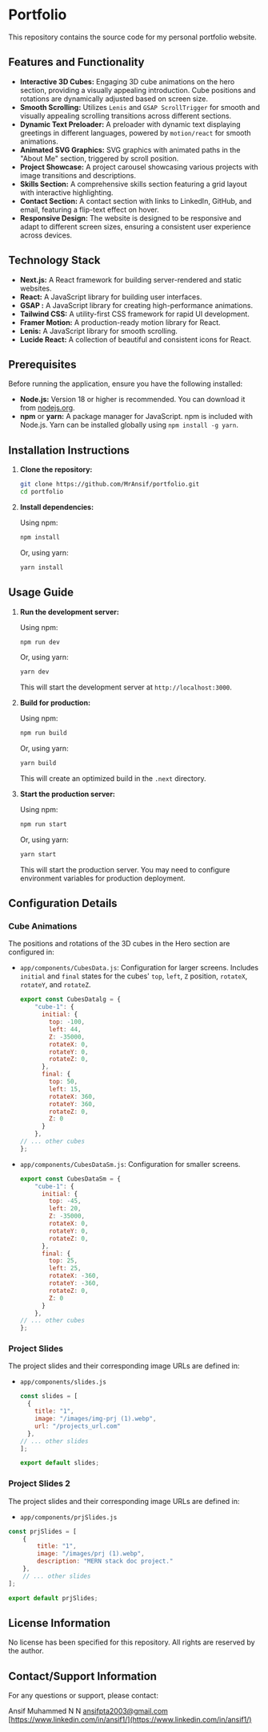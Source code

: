 # Portfolio

This repository contains the source code for my personal portfolio website.

## Features and Functionality

*   **Interactive 3D Cubes:** Engaging 3D cube animations on the hero section, providing a visually appealing introduction. Cube positions and rotations are dynamically adjusted based on screen size.
*   **Smooth Scrolling:** Utilizes `Lenis` and `GSAP ScrollTrigger` for smooth and visually appealing scrolling transitions across different sections.
*   **Dynamic Text Preloader:**  A preloader with dynamic text displaying greetings in different languages, powered by `motion/react` for smooth animations.
*   **Animated SVG Graphics:** SVG graphics with animated paths in the "About Me" section, triggered by scroll position.
*   **Project Showcase:** A project carousel showcasing various projects with image transitions and descriptions.
*   **Skills Section:** A comprehensive skills section featuring a grid layout with interactive highlighting.
*   **Contact Section:** A contact section with links to LinkedIn, GitHub, and email, featuring a flip-text effect on hover.
*   **Responsive Design:**  The website is designed to be responsive and adapt to different screen sizes, ensuring a consistent user experience across devices.

## Technology Stack

*   **Next.js:** A React framework for building server-rendered and static websites.
*   **React:** A JavaScript library for building user interfaces.
*   **GSAP :** A JavaScript library for creating high-performance animations.
*   **Tailwind CSS:** A utility-first CSS framework for rapid UI development.
*   **Framer Motion:** A production-ready motion library for React.
*   **Lenis:** A JavaScript library for smooth scrolling.
*   **Lucide React:** A collection of beautiful and consistent icons for React.

## Prerequisites

Before running the application, ensure you have the following installed:

*   **Node.js:** Version 18 or higher is recommended.  You can download it from [nodejs.org](https://nodejs.org/).
*   **npm** or **yarn:**  A package manager for JavaScript. npm is included with Node.js. Yarn can be installed globally using `npm install -g yarn`.

## Installation Instructions

1.  **Clone the repository:**

    ```bash
    git clone https://github.com/MrAnsif/portfolio.git
    cd portfolio
    ```

2.  **Install dependencies:**

    Using npm:

    ```bash
    npm install
    ```

    Or, using yarn:

    ```bash
    yarn install
    ```

## Usage Guide

1.  **Run the development server:**

    Using npm:

    ```bash
    npm run dev
    ```

    Or, using yarn:

    ```bash
    yarn dev
    ```

    This will start the development server at `http://localhost:3000`.

2.  **Build for production:**

    Using npm:

    ```bash
    npm run build
    ```

    Or, using yarn:

    ```bash
    yarn build
    ```

    This will create an optimized build in the `.next` directory.

3.  **Start the production server:**

    Using npm:

    ```bash
    npm run start
    ```

    Or, using yarn:

    ```bash
    yarn start
    ```

    This will start the production server.  You may need to configure environment variables for production deployment.

## Configuration Details

### Cube Animations

The positions and rotations of the 3D cubes in the Hero section are configured in:

*   `app/components/CubesData.js`: Configuration for larger screens. Includes `initial` and `final` states for the cubes' `top`, `left`, `Z` position, `rotateX`, `rotateY`, and `rotateZ`.

    ```javascript
    export const CubesDatalg = {
        "cube-1": {
          initial: {
            top: -100,
            left: 44,
            Z: -35000,
            rotateX: 0,
            rotateY: 0,
            rotateZ: 0,
          },
          final: {
            top: 50,
            left: 15,
            rotateX: 360,
            rotateY: 360,
            rotateZ: 0,
            Z: 0
          }
        },
    // ... other cubes
    };
    ```

*   `app/components/CubesDataSm.js`: Configuration for smaller screens.

    ```javascript
    export const CubesDataSm = {
        "cube-1": {
          initial: {
            top: -45,
            left: 20,
            Z: -35000,
            rotateX: 0,
            rotateY: 0,
            rotateZ: 0,
          },
          final: {
            top: 25,
            left: 25,
            rotateX: -360,
            rotateY: -360,
            rotateZ: 0,
            Z: 0
          }
        },
    // ... other cubes
    };
    ```

### Project Slides

The project slides and their corresponding image URLs are defined in:

*   `app/components/slides.js`

    ```javascript
    const slides = [
      {
        title: "1",
        image: "/images/img-prj (1).webp",
        url: "/projects_url.com"
      },
    // ... other slides
    ];

    export default slides;
    ```

### Project Slides 2

The project slides and their corresponding image URLs are defined in:

*   `app/components/prjSlides.js`

```javascript
const prjSlides = [
    {
        title: "1",
        image: "/images/prj (1).webp",
        description: "MERN stack doc project."
    },
    // ... other slides
];

export default prjSlides;
```
## License Information

No license has been specified for this repository.  All rights are reserved by the author.

## Contact/Support Information

For any questions or support, please contact:

Ansif Muhammed N N
ansifpta2003@gmail.com
[https://www.linkedin.com/in/ansif1/](https://www.linkedin.com/in/ansif1/)
